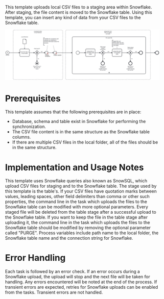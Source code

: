 This template uploads local CSV files to a staging area within Snowflake. After staging, the file content is moved to the Snowflake table.
Using this template, you can insert any kind of data from your CSV files to the Snowflake table.

![Template](assets/CSV_files_to_Snowflake_table.svg)

# Prerequisites

This template assumes that the following prerequisites are in place:

- Database, schema and table exist in Snowflake for performing the synchronization.
- The CSV file content is in the same structure as the Snowflake table columns.
- If there are multiple CSV files in the local folder, all of the files should be in the same structure.

# Implementation and Usage Notes

This template uses Snowflake queries also known as SnowSQL, which upload CSV files for staging and to the Snowflake table. The stage used by this template is the table's.
If your CSV files have quotation marks between values, leading spaces, other field delimiters than comma or other such properties, the command line in the task which uploads the files to the Snowflake table can be modified with more optional parameters.
Every staged file will be deleted from the table stage after a successful upload to the Snowflake table. If you want to keep the file in the table stage after uploading it, the command line in the task which uploads the files to the Snowflake table should be modified by removing the optional parameter called "PURGE".
Process variables include path name to the local folder, the Snowflake table name and the connection string for Snowflake.

# Error Handling

Each task is followed by an error check. If an error occurs during a Snowflake upload, the upload will stop and the next file will be taken for handling. Any errors encountered will be noted at the end of the process.
If transient errors are expected, retries for Snowflake uploads can be enabled from the tasks. Transient errors are not handled.